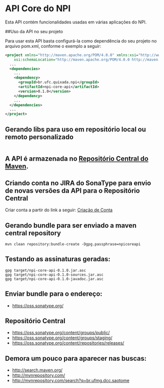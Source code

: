 # API Core do NPI

Esta API contém funcionalidades usadas em várias aplicações do NPI.

##Uso da API no seu projeto

Para usar esta API basta configurá-la como dependência do seu projeto no arquivo pom.xml, conforme o exemplo a seguir:

```xml
<project xmlns="http://maven.apache.org/POM/4.0.0" xmlns:xsi="http://www.w3.org/2001/XMLSchema-instance"
    xsi:schemaLocation="http://maven.apache.org/POM/4.0.0 http://maven.apache.org/xsd/maven-4.0.0.xsd">
  ...
  <dependencies>
    ...
    <dependency>
      <groupId>br.ufc.quixada.npi</groupId>
      <artifactId>npi-core-api</artifactId>
      <version>0.1.0</version>
    </dependency>
    ...
  </dependencies>
  ...
</project>
```

## Gerando libs para uso em repositório local ou remoto personalizado
```

```

## A API é armazenada no [Repositório Central do Maven](http://search.maven.org/#search%7Cga%7C1%7Cnpi-core-api).

## Criando conta no JIRA do SonaType para envio de novas versões da API para o Repositório Central

Criar conta a partir do link a seguir: [Criação de Conta](https://issues.sonatype.org/secure/Signup!default.jspa)

## Gerando bundle para ser enviado a maven central repository
```
mvn clean repository:bundle-create -Dgpg.passphrase=npicoreapi
```

## Testando as assinaturas geradas:
```
gpg target/npi-core-api-0.1.0.jar.asc
gpg target/npi-core-api-0.1.0-sources.jar.asc
gpg target/npi-core-api-0.1.0-javadoc.jar.asc
```

## Enviar bundle para o endereço:
- https://oss.sonatype.org/

## Repositório Central
- https://oss.sonatype.org/content/groups/public/ 
- https://oss.sonatype.org/content/groups/staging/ 
- https://oss.sonatype.org/content/repositories/releases/ 

## Demora um pouco para aparecer nas buscas:
- http://search.maven.org/ 
- http://mvnrepository.com/ 
- http://mvnrepository.com/search?q=br.ufmg.dcc.saotome 

<!--
Gerando arquivos para serem copiados para um repositório Maven
--------------------------------------------------------------

A exportação (*deploy*) da API para um repositório Maven em diretório local é realizada através do seguinte comando:

```
mvn clean deploy
```

Os arquivos serão gerados na pasta `target/mvn-repo`. Depois disso pode-se copiar os arquivos dessa pasta para o repositório Maven.
-->
